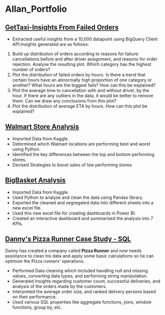 # Allan_Portfolio

## [GetTaxi-Insights From Failed Orders](https://github.com/Allanfernandes248/Stratascratch_insights_from_failed_orders)
- Extracted useful insights from a 10,000 datapoint using BigQuery Client API.Insights generated are as follows:
1. Build up distribution of orders according to reasons for failure: cancellations before and after driver assignment, and reasons for order rejection. Analyse the resulting plot. Which category has the highest number of orders?
2. Plot the distribution of failed orders by hours. Is there a trend that certain hours have an abnormally high proportion of one category or another? What hours are the biggest fails? How can this be explained?
3. Plot the average time to cancellation with and without driver, by the hour. If there are any outliers in the data, it would be better to remove them. Can we draw any conclusions from this plot?
4. Plot the distribution of average ETA by hours. How can this plot be explained?

## [Walmart Store Analysis](https://github.com/Allanfernandes248/Walmart-Store-Analysis)

- Imported Data from Kaggle. 
- Determined which Walmart locations are performing best and worst using Python. 
- Identified the key differences between the top and bottom performing stores. 
- Devised Strategies to boost sales of low performing stores. 


## [BigBasket Analysis](https://github.com/Allanfernandes248/BigBasketAnalysis)

- Imported Data from Kaggle.
- Used Python to analyse and clean the data using Pandas library.
- Exported the cleaned and segregated data into different sheets into a new excel file.
- Used this new excel file for creating dashboards in Power BI.
- Created an interactive dashboard and summarised the analysis into 7 KPIs.


## [Danny's Pizza Runner Case Study - SQL](https://github.com/Allanfernandes248/SQL_CASE_STUDY)

Danny has created a company called **Pizza Runner** and now needs assistance to clean his data and apply some basic calculations so he can optimize the Pizza runners' operations.  

- Performed Data cleaning which included handling null and missing values, converting data types, and performing string manipulation. 
- Generated Insights regarding customer count, successful deliveries, and analysis of the orders made by the customers.  
- Interpreted the average order size, and ranked delivery persons based on their performance. 
- Used various SQL properties like aggregate functions, joins, window functions, group by, etc.  
